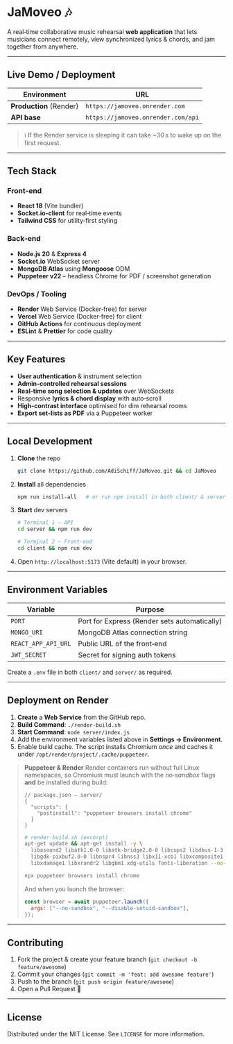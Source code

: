 # JaMoveo 🎶

A real‑time collaborative music rehearsal **web application** that lets musicians connect remotely, view synchronized lyrics & chords, and jam together from anywhere.

---

## Live Demo / Deployment

| Environment             | URL                                |
| ----------------------- | ---------------------------------- |
| **Production** (Render) | `https://jamoveo.onrender.com`     |
| **API base**            | `https://jamoveo.onrender.com/api` |

> ℹ️  If the Render service is sleeping it can take \~30 s to wake up on the first request.

---

## Tech Stack

### Front‑end

* **React 18** (Vite bundler)
* **Socket.io‑client** for real‑time events
* **Tailwind CSS** for utility‑first styling

### Back‑end

* **Node.js 20** & **Express 4**
* **Socket.io** WebSocket server
* **MongoDB Atlas** using **Mongoose** ODM
* **Puppeteer v22** – headless Chrome for PDF / screenshot generation

### DevOps / Tooling

* **Render** Web Service (Docker‑free) for server
* **Vercel** Web Service (Docker‑free) for client
* **GitHub Actions** for continuous deployment
* **ESLint** & **Prettier** for code quality

---

## Key Features

* **User authentication** & instrument selection
* **Admin‑controlled rehearsal sessions**
* **Real‑time song selection & updates** over WebSockets
* Responsive **lyrics & chord display** with auto‑scroll
* **High‑contrast interface** optimised for dim rehearsal rooms
* **Export set‑lists as PDF** via a Puppeteer worker

---

## Local Development

1. **Clone** the repo

   ```bash
   git clone https://github.com/AdiSchiff/JaMoveo.git && cd JaMoveo
   ```
2. **Install** all dependencies

   ```bash
   npm run install-all   # or run npm install in both client/ & server/
   ```
3. **Start** dev servers

   ```bash
   # Terminal 1 – API
   cd server && npm run dev

   # Terminal 2 – Front‑end
   cd client && npm run dev
   ```
4. Open `http://localhost:5173` (Vite default) in your browser.

---

## Environment Variables

| Variable            | Purpose                                      |
| --------------------| -------------------------------------------- |
| `PORT`              | Port for Express (Render sets automatically) |
| `MONGO_URI`         | MongoDB Atlas connection string              |
| `REACT_APP_API_URL` | Public URL of the front‑end                  |
| `JWT_SECRET`        | Secret for signing auth tokens               |

Create a `.env` file in both `client/` and `server/` as required.

---

## Deployment on Render

1. **Create** a **Web Service** from the GitHub repo.
2. **Build Command**: `./render-build.sh`
3. **Start Command**: `node server/index.js`
4. Add the environment variables listed above in **Settings → Environment**.
5. Enable build cache. The script installs Chromium *once* and caches it under `/opt/render/project/.cache/puppeteer`.

> **Puppeteer & Render**
> Render containers run without full Linux namespaces, so Chromium must launch with the *no‑sandbox* flags **and** be installed during build:
>
> ```jsonc
> // package.json – server/
> {
>   "scripts": {
>     "postinstall": "puppeteer browsers install chrome"
>   }
> }
> ```
>
> ```bash
> # render-build.sh (excerpt)
> apt-get update && apt-get install -y \
>   libasound2 libatk1.0-0 libatk-bridge2.0-0 libcups2 libdbus-1-3 \
>   libgdk-pixbuf2.0-0 libnspr4 libnss3 libx11-xcb1 libxcomposite1 \
>   libxdamage1 libxrandr2 libgbm1 xdg-utils fonts-liberation --no-install-recommends
>
> npx puppeteer browsers install chrome
> ```
>
> And when you launch the browser:
>
> ```js
> const browser = await puppeteer.launch({
>   args: ["--no-sandbox", "--disable-setuid-sandbox"],
> });
> ```

---

## Contributing

1. Fork the project & create your feature branch (`git checkout -b feature/awesome`)
2. Commit your changes (`git commit -m 'feat: add awesome feature'`)
3. Push to the branch (`git push origin feature/awesome`)
4. Open a Pull Request 🙌

---

## License

Distributed under the MIT License. See `LICENSE` for more information.
